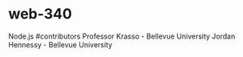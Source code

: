 # web-340
Node.js
#contributors Professor Krasso - Bellevue University Jordan Hennessy - Bellevue University 